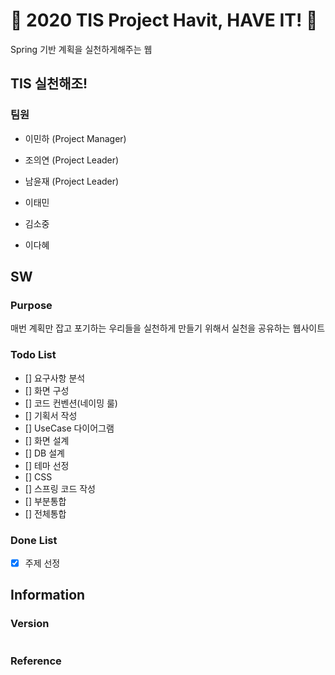 # :facepunch: 2020 TIS Project Havit, HAVE IT! :facepunch:
Spring 기반 계획을 실천하게해주는 웹

## TIS 실천해조!

### 팀원

- 이민하 (Project Manager)

- 조의연 (Project Leader)

- 남윤재 (Project Leader)

- 이태민

- 김소중

- 이다혜

## SW
### Purpose
매번 계획만 잡고 포기하는 우리들을 실천하게 만들기 위해서 
실천을 공유하는 웹사이트

### Todo List
- [] 요구사항 분석
- [] 화면 구성
- [] 코드 컨벤션(네이밍 룰)
- [] 기획서 작성
- [] UseCase 다이어그램
- [] 화면 설계
- [] DB 설계
- [] 테마 선정
- [] CSS
- [] 스프링 코드 작성
- [] 부분통합
- [] 전체통합



### Done List
- [x] 주제 선정 

## Information

### Version
```

```


### Reference




